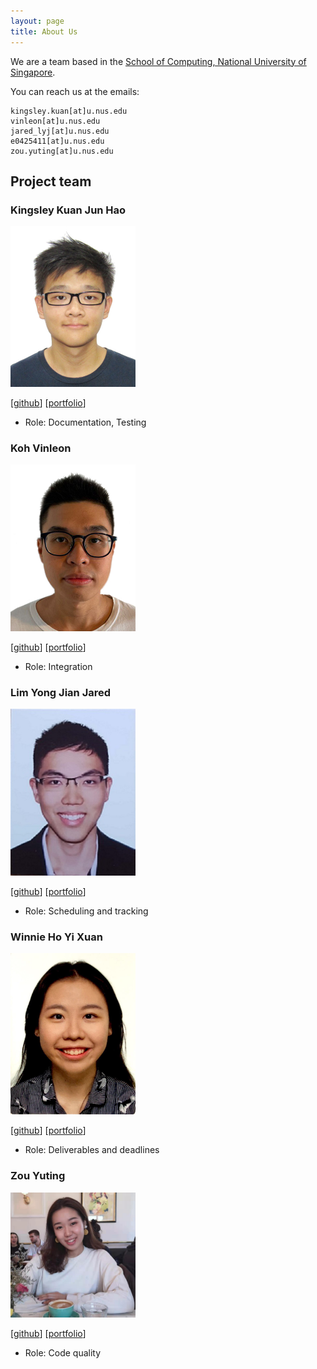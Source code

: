 ```yaml
---
layout: page
title: About Us
---
```


We are a team based in the [School of Computing, National University of Singapore](http://www.comp.nus.edu.sg).

You can reach us at the emails:
```
kingsley.kuan[at]u.nus.edu
vinleon[at]u.nus.edu
jared_lyj[at]u.nus.edu
e0425411[at]u.nus.edu
zou.yuting[at]u.nus.edu
```

## Project team

### Kingsley Kuan Jun Hao

<img src="images/kingsleykuan.png" width="200px">

[[github](https://github.com/kingsleykuan)]
[[portfolio](team/kingsleykuan.md)]

* Role: Documentation, Testing

### Koh Vinleon

<img src="images/glatiuden.png" width="200px">

[[github](http://github.com/glatituden)]
[[portfolio](team/glatituden.md)]

* Role: Integration

### Lim Yong Jian Jared

<img src="images/jared98lyj.png" width="200px">

[[github](http://github.com/jared98lyj)]
[[portfolio](team/jared98lyj.md)]

* Role: Scheduling and tracking

### Winnie Ho Yi Xuan

<img src="images/winniehyx.png" width="200px">

[[github](http://github.com/winniehyx)]
[[portfolio](team/winniehyx.md)]

* Role: Deliverables and deadlines

### Zou Yuting

<img src="images/yutingzou.png" width="200px">

[[github](http://github.com/yutingzou)]
[[portfolio](team/yutingzou.md)]

* Role: Code quality
